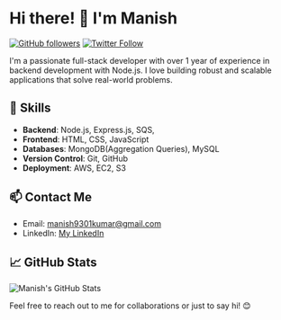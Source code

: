 # Hi there! 👋 I'm Manish
[![GitHub followers](https://img.shields.io/github/followers/manish-neemnarayan?style=social)](https://github.com/yourusername)
[![Twitter Follow](https://img.shields.io/twitter/follow/ishn_ish?style=social)](https://twitter.com/ishn_ish)

I'm a passionate full-stack developer with over 1 year of experience in backend development with Node.js. I love building robust and scalable applications that solve real-world problems.

## 🔧 Skills

- **Backend**: Node.js, Express.js, SQS, 
- **Frontend**: HTML, CSS, JavaScript
- **Databases**: MongoDB(Aggregation Queries), MySQL
- **Version Control**: Git, GitHub
- **Deployment**: AWS, EC2, S3

## 📫 Contact Me

- Email: [manish9301kumar@gmail.com](mailto:manish93@gmail.com)
- LinkedIn: [My LinkedIn](https://www.linkedin.com/in/manish-neemnarayan-883979178/)

## 📈 GitHub Stats

![Manish's GitHub Stats](https://github-readme-stats.vercel.app/api?username=manish-neemnarayan&show_icons=true&theme=dark)



Feel free to reach out to me for collaborations or just to say hi! 😊
